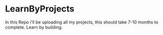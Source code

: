 # LearnByProjects
In this Repo i'll be uploading all my projects, this should take 7-10 months to complete. Learn by building.
